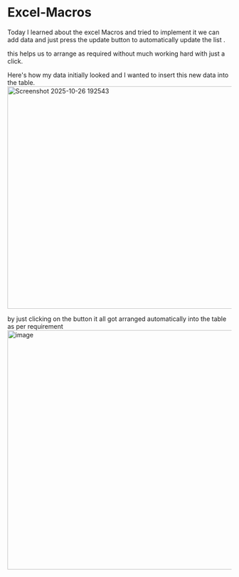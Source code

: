 # Excel-Macros
Today I learned about the excel Macros and tried to implement it
we can add data and just press the update button to automatically update the list .

this helps us to arrange as required without much working hard with just a click.

Here's how my data initially looked and I wanted to insert this new data into the table.
<img width="602" height="499" alt="Screenshot 2025-10-26 192543" src="https://github.com/user-attachments/assets/00bde964-0ade-4993-a5f7-0e9e1d087808" />

by just clicking on the button it all got arranged automatically into the table as per requirement
<img width="658" height="537" alt="image" src="https://github.com/user-attachments/assets/4d559b7e-c7b9-4a88-94d6-fbb63ba1a846" />

